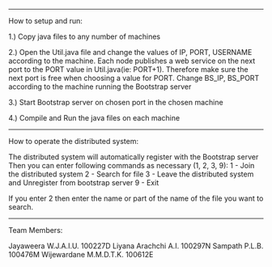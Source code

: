 *******************************************************************************************************
How to setup and run:

1.) Copy java files to any number of machines

2.) Open the Util.java file and change the values of IP, PORT, USERNAME according to the machine. Each node publishes a web service on the next port to the PORT value in Util.java(ie: PORT+1). Therefore make sure the next port is free when choosing a value for PORT.
	Change BS_IP, BS_PORT according to the machine running the Bootstrap server

3.) Start Bootstrap server on chosen port in the chosen machine

4.) Compile and Run the java files on each machine

*******************************************************************************************************

How to operate the distributed system:

The distributed system will automatically register with the Bootstrap server
Then you can enter following commands as necessary (1, 2, 3, 9):
1 - Join the distributed system
2 - Search for file
3 - Leave the distributed system and Unregister from bootstrap server
9 - Exit

If you enter 2 then enter the name or part of the name of the file you want to search.

*******************************************************************************************************

Team Members:

Jayaweera W.J.A.I.U.	100227D
Liyana Arachchi A.I. 	100297N
Sampath P.L.B.	 	100476M
Wijewardane M.M.D.T.K. 	100612E

